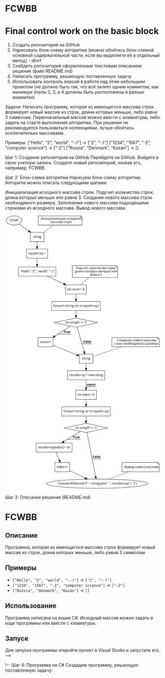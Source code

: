 # FCWBB
# Final control work on the basic block
1. Создать репозиторий на GitHub
2. Нарисовать блок-схему алгоритма (можно обойтись блок-схемой основной содержательной части, если вы выделяете её в отдельный метод) - dtnrf 
3. Снабдить репозиторий оформленным текстовым описанием решения (файл README.md)
4. Написать программу, решающую поставленную задачу
5. Использовать контроль версий в работе над этим небольшим проектом (не должно быть так, что всё залито одним коммитом, как минимум этапы 2, 3, и 4 должны быть расположены в разных коммитах)

Задача: Написать программу, которая из имеющегося массива строк формирует новый массив из строк, длина которых меньше, либо равна 3 символам. Первоначальный массив можно ввести с клавиатуры, либо задать на старте выполнения алгоритма. При решении не рекомендуется пользоваться коллекциями, лучше обойтись исключительно массивами.

Примеры: [“Hello”, “2”, “world”, “:-)”] → [“2”, “:-)”]
[“1234”, “1567”, “-2”, “computer science”] → [“-2”]
[“Russia”, “Denmark”, “Kazan”] → [] 

Шаг 1: Создание репозитория на GitHub
Перейдите на GitHub.
Войдите в свою учетную запись.
Создатm новый репозиторий, назвав его, например, FCWBB.

Шаг 2: Блок-схема алгоритма
Нарисуем блок-схему алгоритма. Алгоритм можно описать следующими шагами:

Инициализация исходного массива строк.
Подсчет количества строк, длина которых меньше или равна 3.
Создание нового массива строк необходимого размера.
Заполнение нового массива подходящими строками из исходного массива.
Вывод нового массива.

![Блок-схема алгоритма](flowchart.png)

Шаг 3: Описание решения (README.md)

# FCWBB

## Описание

Программа, которая из имеющегося массива строк формирует новый массив из строк, длина которых меньше, либо равна 3 символам.

## Примеры

- `["Hello", "2", "world", ":-)"]` → `["2", ":-)"]`
- `["1234", "1567", "-2", "computer science"]` → `["-2"]`
- `["Russia", "Denmark", "Kazan"]` → `[]`

## Использование

Программа написана на языке C#. Исходный массив можно задать в коде программы или ввести с клавиатуры.

## Запуск

Для запуска программы откройте проект в Visual Studio и запустите его. -->

!-- Шаг 4: Программа на C#
Создадим программу, решающую поставленную задачу:






